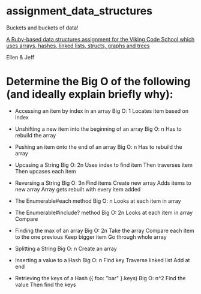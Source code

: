 # assignment_data_structures
Buckets and buckets of data!

[A Ruby-based data structures assignment for the Viking Code School which uses arrays, hashes, linked lists, structs, graphs and trees](http://www.vikingcodeschool.com)

Ellen & Jeff


Determine the Big O of the following (and ideally explain briefly why):
=================================
* Accessing an item by index in an array
	Big O: 1
	Locates item based on index

* Unshifting a new item into the beginning of an array
	Big O: n
	Has to rebuild the array
* Pushing an item onto the end of an array
	Big O: n
	Has to rebuild the array
* Upcasing a String
	Big O: 2n
	Uses index to find item
	Then traverses item
	Then upcases each item
* Reversing a String
	Big O: 3n
	Find items
	Create new array
	Adds items to new array
	Array gets rebuilt with every item added
* The Enumerable#each method
	Big O: n
	Looks at each item in array
* The Enumerable#include? method
	Big O: 2n
	Looks at each item in array
	Compare
* Finding the max of an array
	Big O: 2n
	Take the array
	Compare each item to the one previous
	Keep bigger item
	Go through whole array
* Splitting a String
	Big O: n
	Create an array
* Inserting a value to a Hash
	Big O: n
	Find key
	Traverse linked list
	Add at end
* Retrieving the keys of a Hash ({ foo: "bar" }.keys)
	Big O: n^2
	Find the value 
	Then find the keys
